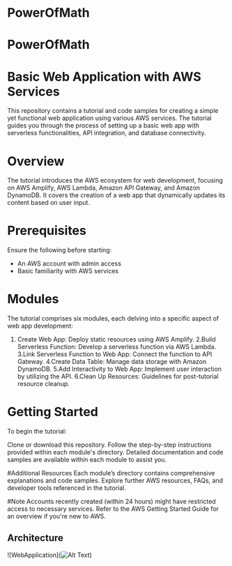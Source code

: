 # PowerOfMath
# PowerOfMath
# Basic Web Application with AWS Services
This repository contains a tutorial and code samples for creating a simple yet functional web application using various AWS services. The tutorial guides you through the process of setting up a basic web app with serverless functionalities, API integration, and database connectivity.

# Overview
The tutorial introduces the AWS ecosystem for web development, focusing on AWS Amplify, AWS Lambda, Amazon API Gateway, and Amazon DynamoDB. It covers the creation of a web app that dynamically updates its content based on user input.

# Prerequisites
Ensure the following before starting:

* An AWS account with admin access
* Basic familiarity with AWS services
# Modules
The tutorial comprises six modules, each delving into a specific aspect of web app development:

1. Create Web App: Deploy static resources using AWS Amplify.
2.Build Serverless Function: Develop a serverless function via AWS Lambda.
3.Link Serverless Function to Web App: Connect the function to API Gateway.
4.Create Data Table: Manage data storage with Amazon DynamoDB.
5.Add Interactivity to Web App: Implement user interaction by utilizing the API.
6.Clean Up Resources: Guidelines for post-tutorial resource cleanup.

# Getting Started
To begin the tutorial:

Clone or download this repository.
Follow the step-by-step instructions provided within each module's directory.
Detailed documentation and code samples are available within each module to assist you.

#Additional Resources
Each module’s directory contains comprehensive explanations and code samples.
Explore further AWS resources, FAQs, and developer tools referenced in the tutorial.

#Note
Accounts recently created (within 24 hours) might have restricted access to necessary services. Refer to the AWS Getting Started Guide for an overview if you're new to AWS.

## Architecture
 
 ![WebApplication](![Alt Text](https://link.to.your/image.jpg))
